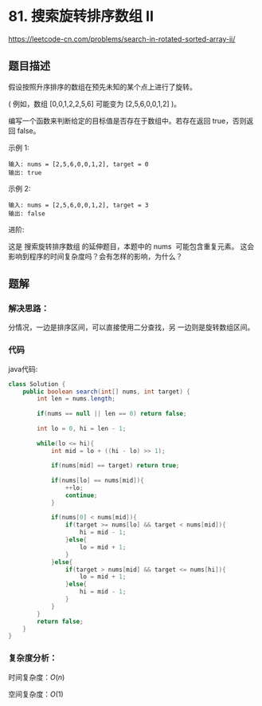 # 81. 搜索旋转排序数组 II
https://leetcode-cn.com/problems/search-in-rotated-sorted-array-ii/

## 题目描述

假设按照升序排序的数组在预先未知的某个点上进行了旋转。

( 例如，数组 [0,0,1,2,2,5,6] 可能变为 [2,5,6,0,0,1,2] )。

编写一个函数来判断给定的目标值是否存在于数组中。若存在返回 true，否则返回 false。

示例 1:
```
输入: nums = [2,5,6,0,0,1,2], target = 0
输出: true
```

示例 2:
```
输入: nums = [2,5,6,0,0,1,2], target = 3
输出: false
```

进阶:

这是 搜索旋转排序数组 的延伸题目，本题中的 nums  可能包含重复元素。
这会影响到程序的时间复杂度吗？会有怎样的影响，为什么？


## 题解

### 解决思路：

分情况，一边是排序区间，可以直接使用二分查找，另 一边则是旋转数组区间。

### 代码

java代码:
~~~ java
class Solution {
    public boolean search(int[] nums, int target) {
        int len = nums.length;
        
        if(nums == null || len == 0) return false;
        
        int lo = 0, hi = len - 1;
        
        while(lo <= hi){
        	int mid = lo + ((hi - lo) >> 1);
        	
        	if(nums[mid] == target) return true;
        	
        	if(nums[lo] == nums[mid]){
        		++lo;
        		continue;
        	}
        	
        	if(nums[0] < nums[mid]){
        		if(target >= nums[lo] && target < nums[mid]){
        			hi = mid - 1;
        		}else{
        			lo = mid + 1;
        		}
        	}else{
        		if(target > nums[mid] && target <= nums[hi]){
        			lo = mid + 1;
        		}else{
        			hi = mid - 1;
        		}
        	}
        }
        return false;
    }
}
~~~

### 复杂度分析：

时间复杂度：$O(n)$

空间复杂度：$O(1)$
